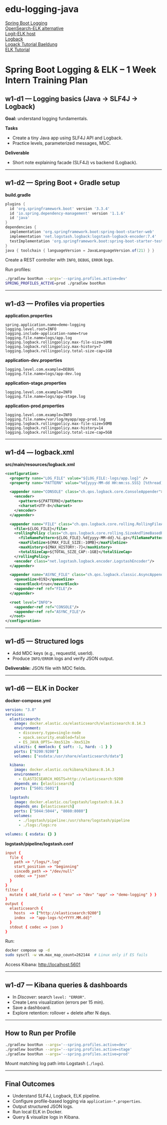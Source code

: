 # edu-logging-java

[Spring Boot Logging](https://docs.spring.io/spring-boot/reference/features/logging.html)  
[OpenSearch-ELK alternative](https://opensearch.org)  
[Logit-ELK host](https://logit.io/pricing/logs/)  
[Logback](https://github.com/qos-ch/logback)  
[Logack Tutorial Baeldung](https://www.baeldung.com/logback)  
[ELK Tutorial](https://www.elastic.co/blog/getting-started-with-the-elastic-stack-and-docker-compose?utm_source=chatgpt.com)  


# Spring Boot Logging & ELK – 1 Week Intern Training Plan

## w1-d1 — Logging basics (Java → SLF4J → Logback)
**Goal:** understand logging fundamentals.

**Tasks**
- Create a tiny Java app using SLF4J API and Logback.
- Practice levels, parameterized messages, MDC.

**Deliverable**
- Short note explaining facade (SLF4J) vs backend (Logback).

---

## w1-d2 — Spring Boot + Gradle setup
**build.gradle**
```gradle
plugins {
  id 'org.springframework.boot' version '3.3.4'
  id 'io.spring.dependency-management' version '1.1.6'
  id 'java'
}
dependencies {
  implementation 'org.springframework.boot:spring-boot-starter-web'
  implementation 'net.logstash.logback:logstash-logback-encoder:7.4'
  testImplementation 'org.springframework.boot:spring-boot-starter-test'
}
java { toolchain { languageVersion = JavaLanguageVersion.of(21) } }
```

Create a REST controller with `INFO`, `DEBUG`, `ERROR` logs.

Run profiles:
```bash
./gradlew bootRun --args='--spring.profiles.active=dev'
SPRING_PROFILES_ACTIVE=prod ./gradlew bootRun
```

---

## w1-d3 — Profiles via properties

**application.properties**
```properties
spring.application.name=demo-logging
logging.level.root=INFO
logging.include-application-name=true
logging.file.name=logs/app.log
logging.logback.rollingpolicy.max-file-size=10MB
logging.logback.rollingpolicy.max-history=7
logging.logback.rollingpolicy.total-size-cap=1GB
```

**application-dev.properties**
```properties
logging.level.com.example=DEBUG
logging.file.name=logs/app-dev.log
```

**application-stage.properties**
```properties
logging.level.com.example=INFO
logging.file.name=logs/app-stage.log
```

**application-prod.properties**
```properties
logging.level.com.example=INFO
logging.file.name=/var/log/myapp/app-prod.log
logging.logback.rollingpolicy.max-file-size=50MB
logging.logback.rollingpolicy.max-history=14
logging.logback.rollingpolicy.total-size-cap=5GB
```

---

## w1-d4 — logback.xml

**src/main/resources/logback.xml**
```xml
<configuration>
  <property name="LOG_FILE" value="${LOG_FILE:-logs/app.log}" />
  <property name="PATTERN" value="%d{yyyy-MM-dd HH:mm:ss.SSS} [%thread] %-5level %logger{36} - %msg%n" />

  <appender name="CONSOLE" class="ch.qos.logback.core.ConsoleAppender">
    <encoder>
      <pattern>${PATTERN}</pattern>
      <charset>UTF-8</charset>
    </encoder>
  </appender>

  <appender name="FILE" class="ch.qos.logback.core.rolling.RollingFileAppender">
    <file>${LOG_FILE}</file>
    <rollingPolicy class="ch.qos.logback.core.rolling.SizeAndTimeBasedRollingPolicy">
      <fileNamePattern>${LOG_FILE}.%d{yyyy-MM-dd}.%i.gz</fileNamePattern>
      <maxFileSize>${MAX_FILE_SIZE:-10MB}</maxFileSize>
      <maxHistory>${MAX_HISTORY:-7}</maxHistory>
      <totalSizeCap>${TOTAL_SIZE_CAP:-1GB}</totalSizeCap>
    </rollingPolicy>
    <encoder class="net.logstash.logback.encoder.LogstashEncoder"/>
  </appender>

  <appender name="ASYNC_FILE" class="ch.qos.logback.classic.AsyncAppender">
    <queueSize>8192</queueSize>
    <neverBlock>true</neverBlock>
    <appender-ref ref="FILE"/>
  </appender>

  <root level="INFO">
    <appender-ref ref="CONSOLE"/>
    <appender-ref ref="ASYNC_FILE"/>
  </root>
</configuration>
```

---

## w1-d5 — Structured logs
- Add MDC keys (e.g., requestId, userId).
- Produce `INFO/ERROR` logs and verify JSON output.

**Deliverable:** JSON file with MDC fields.

---

## w1-d6 — ELK in Docker

**docker-compose.yml**
```yaml
version: "3.8"
services:
  elasticsearch:
    image: docker.elastic.co/elasticsearch/elasticsearch:8.14.3
    environment:
      - discovery.type=single-node
      - xpack.security.enabled=false
      - ES_JAVA_OPTS=-Xms512m -Xmx512m
    ulimits: { memlock: { soft: -1, hard: -1 } }
    ports: ["9200:9200"]
    volumes: ["esdata:/usr/share/elasticsearch/data"]

  kibana:
    image: docker.elastic.co/kibana/kibana:8.14.3
    environment:
      - ELASTICSEARCH_HOSTS=http://elasticsearch:9200
    depends_on: [elasticsearch]
    ports: ["5601:5601"]

  logstash:
    image: docker.elastic.co/logstash/logstash:8.14.3
    depends_on: [elasticsearch]
    ports: ["5044:5044", "8080:8080"]
    volumes:
      - ./logstash/pipeline:/usr/share/logstash/pipeline
      - ./logs:/logs:ro

volumes: { esdata: {} }
```

**logstash/pipeline/logstash.conf**
```conf
input {
  file {
    path => "/logs/*.log"
    start_position => "beginning"
    sincedb_path => "/dev/null"
    codec => "json"
  }
}
filter {
  mutate { add_field => { "env" => "dev" "app" => "demo-logging" } }
}
output {
  elasticsearch {
    hosts  => ["http://elasticsearch:9200"]
    index  => "app-logs-%{+YYYY.MM.dd}"
  }
  stdout { codec => json }
}
```

Run:
```bash
docker compose up -d
sudo sysctl -w vm.max_map_count=262144  # Linux only if ES fails
```

Access Kibana: [http://localhost:5601](http://localhost:5601)

---

## w1-d7 — Kibana queries & dashboards
- In *Discover*: search `level: "ERROR"`.
- Create Lens visualization (errors per 15 min).
- Save a dashboard.
- Explore retention: rollover + delete after N days.

---

## How to Run per Profile
```bash
./gradlew bootRun --args='--spring.profiles.active=dev'
./gradlew bootRun --args='--spring.profiles.active=stage'
./gradlew bootRun --args='--spring.profiles.active=prod'
```

Mount matching log path into Logstash (`./logs`).

---

## Final Outcomes
- Understand SLF4J, Logback, ELK pipeline.
- Configure profile-based logging via `application-*.properties`.
- Output structured JSON logs.
- Run local ELK in Docker.
- Query & visualize logs in Kibana.
